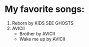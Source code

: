 # My favorite songs:
1. Reborn by KIDS SEE GHOSTS
2. AVICII
    - Brother by AVICII
    - Wake me up by AVICII

